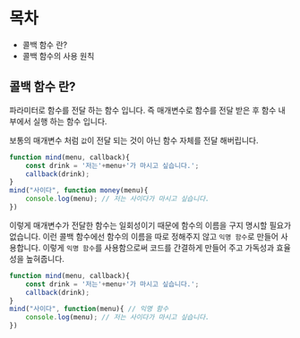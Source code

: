 # 목차
- 콜백 함수 란?
- 콜백 함수의 사용 원칙


## 콜백 함수 란?
파라미터로 함수를 전달 하는 함수 입니다. 즉 매개변수로 함수를 전달 받은 후 함수 내부에서 실행 하는 함수 입니다.

보통의 매개변수 처럼 `값`이 전달 되는 것이 아닌 함수 자체를 전달 해버립니다.

```js
function mind(menu, callback){
    const drink = '저는'+menu+'가 마시고 싶습니다.';
    callback(drink);
}
mind("사이다", function money(menu){
    console.log(menu); // 저는 사이다가 마시고 싶습니다.
})
```
이렇게 매개변수가 전달한 함수는 일회성이기 때문에 함수의 이름을 구지 명시할 필요가 없습니다. 이런 콜백 함수에선 함수의 이름을 따로 정해주지 않고 `익명 함수`로 만들어 사용합니다.
이렇게 `익명 함수`를 사용함으로써 코드를 간결하게 만들어 주고 가독성과 효율성을 높혀줍니다.
```js
function mind(menu, callback){
    const drink = '저는'+menu+'가 마시고 싶습니다.';
    callback(drink);
}
mind("사이다", function(menu){ // 익명 함수
    console.log(menu); // 저는 사이다가 마시고 싶습니다.
})
```

